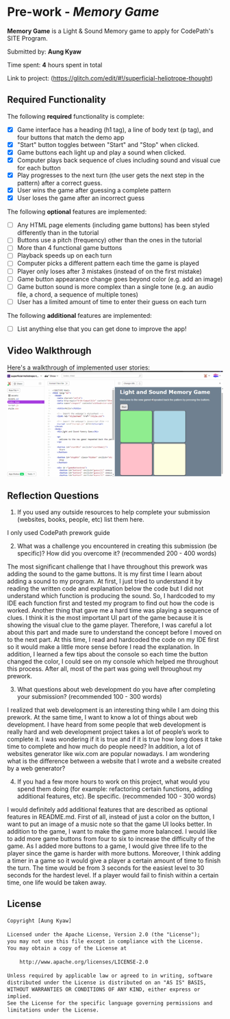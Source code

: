 # Pre-work - *Memory Game*

**Memory Game** is a Light & Sound Memory game to apply for CodePath's SITE Program. 

Submitted by: **Aung Kyaw**

Time spent: **4** hours spent in total

Link to project: (https://glitch.com/edit/#!/superficial-heliotrope-thought)

## Required Functionality

The following **required** functionality is complete:

* [X] Game interface has a heading (h1 tag), a line of body text (p tag), and four buttons that match the demo app
* [X] "Start" button toggles between "Start" and "Stop" when clicked. 
* [X] Game buttons each light up and play a sound when clicked. 
* [X] Computer plays back sequence of clues including sound and visual cue for each button
* [X] Play progresses to the next turn (the user gets the next step in the pattern) after a correct guess. 
* [X] User wins the game after guessing a complete pattern
* [X] User loses the game after an incorrect guess

The following **optional** features are implemented:

* [ ] Any HTML page elements (including game buttons) has been styled differently than in the tutorial
* [ ] Buttons use a pitch (frequency) other than the ones in the tutorial
* [ ] More than 4 functional game buttons
* [ ] Playback speeds up on each turn
* [ ] Computer picks a different pattern each time the game is played
* [ ] Player only loses after 3 mistakes (instead of on the first mistake)
* [ ] Game button appearance change goes beyond color (e.g. add an image)
* [ ] Game button sound is more complex than a single tone (e.g. an audio file, a chord, a sequence of multiple tones)
* [ ] User has a limited amount of time to enter their guess on each turn

The following **additional** features are implemented:

- [ ] List anything else that you can get done to improve the app!

## Video Walkthrough

Here's a walkthrough of implemented user stories:
![](https://github.com/ED-1-0/MemoryGame/blob/main/MemoryGameWalkthrough.gif)


## Reflection Questions
1. If you used any outside resources to help complete your submission (websites, books, people, etc) list them here.
 
I only used CodePath prework guide

2. What was a challenge you encountered in creating this submission (be specific)? How did you overcome it? (recommended 200 - 400 words)
 
The most significant challenge that I have throughout this prework was adding the sound to the game buttons. It is my first time I learn about adding a sound to my program. At first, I just tried to understand it by reading the written code and explanation below the code but I did not understand which function is producing the sound. So, I hardcoded to my IDE each function first and tested my program to find out how the code is worked. Another thing that gave me a hard time was playing a sequence of clues. I think it is the most important UI part of the game because it is showing the visual clue to the game player. Therefore, I was careful a lot about this part and made sure to understand the concept before I moved on to the next part. At this time, I read and hardcoded the code on my IDE first so it would make a little more sense before I read the explanation. In addition, I learned a few tips about the console so each time the button changed the color, I could see on my console which helped me throughout this process. After all, most of the part was going well throughout my prework.

3. What questions about web development do you have after completing your submission? (recommended 100 - 300 words) 

I realized that web development is an interesting thing while I am doing this prework. At the same time, I want to know a lot of things about web development. I have heard from some people that web development is really hard and web development project takes a lot of people’s work to complete it. I was wondering if it is true and if it is true how long does it take time to complete and how much do people need? In addition, a lot of websites generator like wix.com are popular nowadays. I am wondering what is the difference between a website that I wrote and a website created by a web generator?

4. If you had a few more hours to work on this project, what would you spend them doing (for example: refactoring certain functions, adding additional features, etc). Be specific. (recommended 100 - 300 words) 

I would definitely add additional features that are described as optional features in README.md.  First of all, instead of just a color on the button, I want to put an image of a music note so that the game UI looks better. In addition to the game, I want to make the game more balanced. I would like to add more game buttons from four to six to increase the difficulty of the game. As I added more buttons to a game, I would give three life to the player since the game is harder with more buttons. Moreover, I think adding a timer in a game so it would give a player a certain amount of time to finish the turn. The time would be from 3 seconds for the easiest level to 30 seconds for the hardest level. If a player would fail to finish within a certain time, one life would be taken away.



## License

    Copyright [Aung Kyaw]

    Licensed under the Apache License, Version 2.0 (the "License");
    you may not use this file except in compliance with the License.
    You may obtain a copy of the License at

        http://www.apache.org/licenses/LICENSE-2.0

    Unless required by applicable law or agreed to in writing, software
    distributed under the License is distributed on an "AS IS" BASIS,
    WITHOUT WARRANTIES OR CONDITIONS OF ANY KIND, either express or implied.
    See the License for the specific language governing permissions and
    limitations under the License.
